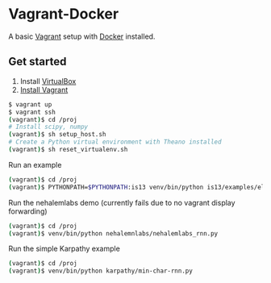 # Vagrant-Docker
A basic [Vagrant](https://www.vagrantup.com/) setup with [Docker](https://www.docker.com/) installed.

## Get started

1. Install [VirtualBox](https://www.virtualbox.org/)
2. [Install Vagrant](http://docs.vagrantup.com/v2/installation/)

```bash
$ vagrant up
$ vagrant ssh
(vagrant)$ cd /proj
# Install scipy, numpy
(vagrant)$ sh setup_host.sh
# Create a Python virtual environment with Theano installed
(vagrant)$ sh reset_virtualenv.sh
```

Run an example
```bash
(vagrant)$ cd /proj
(vagrant)$ PYTHONPATH=$PYTHONPATH:is13 venv/bin/python is13/examples/elman-forward.py
```

Run the nehalemlabs demo (currently fails due to no vagrant display forwarding)
```bash
(vagrant)$ cd /proj
(vagrant)$ venv/bin/python nehalemnlabs/nehalemlabs_rnn.py
```

Run the simple Karpathy example
```bash
(vagrant)$ cd /proj
(vagrant)$ venv/bin/python karpathy/min-char-rnn.py
```
